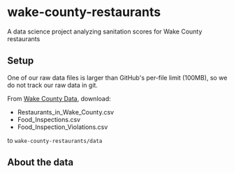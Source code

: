 # wake-county-restaurants

A data science project analyzing sanitation scores for Wake County restaurants

## Setup

One of our raw data files is larger than GitHub's per-file limit (100MB), so we do not track our raw
data in git.

From [Wake County Data](http://data-ral.opendata.arcgis.com/datasets/Wake::food-inspections), download:

- Restaurants_in_Wake_County.csv
- Food_Inspections.csv
- Food_Inspection_Violations.csv

to `wake-county-restaurants/data`

## About the data
